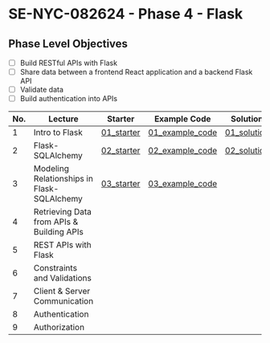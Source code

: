 # SE-NYC-082624 - Phase 4 - Flask

## Phase Level Objectives

- [ ] Build RESTful APIs with Flask
- [ ] Share data between a frontend React application and a backend Flask API
- [ ] Validate data
- [ ] Build authentication into APIs

|No. | Lecture                          | Starter 	| Example Code 	| Solution 	|
|----|------------------------------	|:-----:	|--------	|---------	|
|1 | Intro to Flask                             |[01_starter](https://github.com/RikkuX491/SE-NYC-082624-Phase-4/tree/01_starter)|[01_example_code](https://github.com/RikkuX491/SE-NYC-082624-Phase-4/tree/01_example_code)|[01_solution](https://github.com/RikkuX491/SE-NYC-082624-Phase-4/tree/01_solution)|
|2 | Flask-SQLAlchemy                           |[02_starter](https://github.com/RikkuX491/SE-NYC-082624-Phase-4/tree/02_starter)|[02_example_code](https://github.com/RikkuX491/SE-NYC-082624-Phase-4/tree/02_example_code)|[02_solution](https://github.com/RikkuX491/SE-NYC-082624-Phase-4/tree/02_solution)|
|3 | Modeling Relationships in Flask-SQLAlchemy |[03_starter](https://github.com/RikkuX491/SE-NYC-082624-Phase-4/tree/03_starter)|[03_example_code](https://github.com/RikkuX491/SE-NYC-082624-Phase-4/tree/03_example_code)||
|4 | Retrieving Data from APIs & Building APIs  ||||
|5 | REST APIs with Flask                       ||||
|6 | Constraints and Validations                ||||
|7 | Client & Server Communication              ||||
|8 | Authentication                             ||||
|9 | Authorization                              ||||